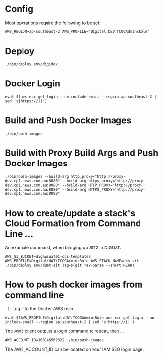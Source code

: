 # Config

Most operations require the following to be set:

```
AWS_REGION=ap-southeast-2 AWS_PROFILE="Digital:DEV:TCOGAdminsRole"
```


# Deploy

```
./bin/deploy env/digidev
```

# Docker Login

```
eval $(aws ecr get-login --no-include-email --region ap-southeast-2 | sed 's|https://||')
```

# Build and Push Docker Images

```
./bin/push-images
```

# Build with Proxy Build Args and Push Docker Images

```
./bin/push-images --build-arg http_proxy="http://proxy-dev.cp1.news.com.au:8080" --build-arg https_proxy="http://proxy-dev.cp1.news.com.au:8080" --build-arg HTTP_PROXY="http://proxy-dev.cp1.news.com.au:8080" --build-arg HTTPS_PROXY="http://proxy-dev.cp1.news.com.au:8080"
```

# How to create/update a stack's Cloud Formation from Command Line ...

An example command, when bringing up SIT2 in DIGUAT.

```
AWS_S3_BUCKET=digawsuat01-dcs-templates AWS_PROFILE=Digital:UAT:TCOGAdminsRole AWS_STACK_NAME=dcs-sit ./bin/deploy env/duat-sit Tag=$(git rev-parse --short HEAD)
```

# How to push docker images from command line

1. Log into the Docker AWS repo.

```
eval $(AWS_PROFILE=Digital:UAT:TCOGAdminsRole aws ecr get-login --no-include-email --region ap-southeast-2 | sed 's|https://||')
```

The AWS client outputs a login command to repeat, then ...

```
AWS_ACCOUNT_ID=168146562322 ./bin/push-images
```

The AWS_ACCOUNT_ID can be located on your IAM SSO login page.